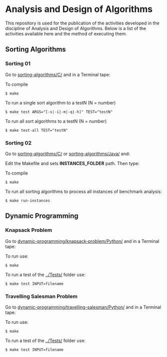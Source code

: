 # Analysis and Design of Algorithms

This repository is used for the publication of the activities developed in the discipline of Analysis and Design of Algorithms. Below is a list of the activities available here and the method of executing them.

## Sorting Algorithms

### Sorting 01
Go to [sorting-algorithms/C/](https://github.com/jorismar/APA-Algorithms/tree/master/sorting-algorithms/C) and in a Terminal tape:

To compile
```
$ make
```
To run a single sort algorithm to a testN (N = number)
```
$ make test ARGS="[-s|-i|-m|-q|-h]" TEST="testN"
```
To run all sort algorithms to a testN (N = number)
```
$ make test-all TEST="testN"
```
### Sorting 02
Go to [sorting-algorithms/C/](https://github.com/jorismar/APA-Algorithms/tree/master/sorting-algorithms/C) or 
[sorting-algorithms/Java/](https://github.com/jorismar/APA-Algorithms/tree/master/sorting-algorithms/Java) and:

Edit the Makefile and sets **INSTANCES_FOLDER** path. Then type:

To compile
```
$ make
```
To run all sorting algorithms to process all instances of benchmark analysis:
```
$ make run-instances
```

## Dynamic Programming

### Knapsack Problem
Go to [dynamic-programming/knapsack-problem/Python/](https://github.com/jorismar/APA-Algorithms/tree/master/dynamic-programming/knapsack-problem/Python) and in a Terminal tape:

To run use:
```
$ make
```

To run a test of the [../Tests/](https://github.com/jorismar/APA-Algorithms/tree/master/dynamic-programming/knapsack-problem/Tests) folder use:
```
$ make test INPUT=filename
```

### Travelling Salesman Problem
Go to [dynamic-programming/travelling-salesman/Python/](https://github.com/jorismar/APA-Algorithms/tree/master/dynamic-programming/travelling-salesman/Python) and in a Terminal tape:

To run use:
```
$ make
```

To run a test of the [../Tests/](https://github.com/jorismar/APA-Algorithms/tree/master/dynamic-programming/travelling-salesman/Tests) folder use:
```
$ make test INPUT=filename
```
